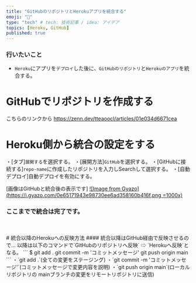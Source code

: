 ```yaml
---
title: "GitHubのリポジトリとHerokuアプリを統合する"
emoji: "📁"
type: "tech" # tech: 技術記事 / idea: アイデア
topics: [Heroku, GitHub]
published: true
---
```

### 行いたいこと
- `Heroku`にアプリを`デプロイ`した後に、`GitHubのリポジトリ`と`Herokuのアプリ`を統合する。


# GitHubでリポジトリを作成する
こちらのリンクから
https://zenn.dev/tteaoocl/articles/01e034d6671cea

# Heroku側から統合の設定をする
・[タブ]`展開する`を選択する。
・[展開方法]`GitHub`を選択する。
・[GitHubに接続する]`repo-name`に作成したリポジトリを入力しSearchして選択する。
・[自動デプロイ]自動デプロイを有効にする。

[画像はGitHubと統合後の表示です]
[![Image from Gyazo](https://i.gyazo.com/0e65171943e98730ee6ad358160b416f.png =1000x)](https://gyazo.com/0e65171943e98730ee6ad358160b416f)

### ここまでで統合は完了です。
<br>
<br>
# 統合以降のHerokuへの反映方法
#### 統合以降はGitHub経由で反映させるので...
以降は以下のコマンドで`GitHubのリポジトリへ反映` ⇨ `Herokuへ反映`となる。
```
$ git add .
  git commit -m 'コミットメッセージ'
  git push origin main
```
・`git add .`(全ての変更をステージング)
・`git commit -m 'コミットメッセージ'`(コミットメッセージで変更内容を説明)
・`git push origin main`(ローカルリポジトリの mainブランチの変更をリモートリポジトリに送信)